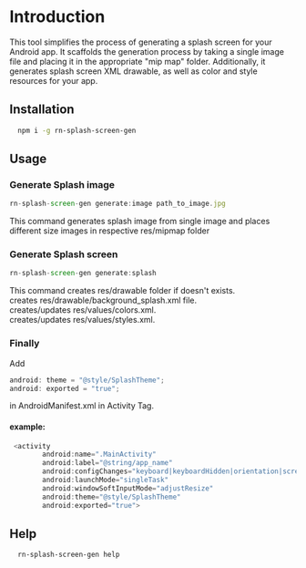 # Introduction

This tool simplifies the process of generating a splash screen for your Android app. It scaffolds the generation process by taking a single image file and placing it in the appropriate "mip map" folder. Additionally, it generates splash screen XML drawable, as well as color and style resources for your app.

## Installation

```bash
  npm i -g rn-splash-screen-gen
```

## Usage

### Generate Splash image

```javascript
rn-splash-screen-gen generate:image path_to_image.jpg
```

This command generates splash image from single image and places different size images in respective res/mipmap folder

### Generate Splash screen

```javascript
rn-splash-screen-gen generate:splash
```

This command creates res/drawable folder if doesn't exists.  
creates res/drawable/background_splash.xml file.  
creates/updates res/values/colors.xml.  
creates/updates res/values/styles.xml.

### Finally

Add

```javascript
android: theme = "@style/SplashTheme";
android: exported = "true";
```

in AndroidManifest.xml in Activity Tag.

#### example:

```javascript
 <activity
        android:name=".MainActivity"
        android:label="@string/app_name"
        android:configChanges="keyboard|keyboardHidden|orientation|screenLayout|screenSize|smallestScreenSize|uiMode"
        android:launchMode="singleTask"
        android:windowSoftInputMode="adjustResize"
        android:theme="@style/SplashTheme"
        android:exported="true">
```

## Help

```bash
  rn-splash-screen-gen help
```
